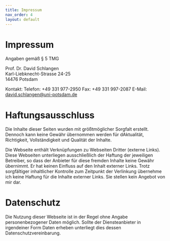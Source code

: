 ```yaml
---
title: Impressum
nav_order: 4
layout: default
---
```


# Impressum
Angaben gemäß § 5 TMG

Prof. Dr. David Schlangen  
Karl-Liebknecht-Strasse 24-25  
14476 Potsdam

Kontakt: 
Telefon: +49 331 977-2950
Fax: +49 331 997-2087
E-Mail: david.schlangen@uni-potsdam.de


# Haftungsausschluss

Die Inhalte dieser Seiten wurden mit größtmöglicher Sorgfalt erstellt. Dennoch kann keine Gewähr übernommen werden für dAktualität, Richtigkeit, Vollständigkeit und Qualität der Inhalte.

Die Webseite enthält Verknüpfungen zu Webseiten Dritter (externe Links). Diese Webseiten unterliegen ausschließlich der Haftung der jeweiligen Betreiber, so dass der Anbieter für diese fremden Inhalte keine Gewähr übernimmt. Er hat keinen Einfluss auf den Inhalt externer Links. Trotz sorgfältiger inhaltlicher Kontrolle zum Zeitpunkt der Verlinkung übernehme ich keine Haftung für die Inhalte externer Links. Sie stellen kein Angebot von mir dar.


# Datenschutz

Die Nutzung dieser Webseite ist in der Regel ohne Angabe personenbezogener Daten möglich. Sollte der Diensteanbieter in irgendeiner Form Daten erheben unterliegt dies dessen Datenschutzvereinbarung.
